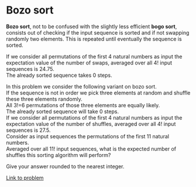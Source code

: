 # Bozo sort

<p>
<b>Bozo sort</b>, not to be confused with the slightly less efficient <b>bogo sort</b>, consists out of checking if the input sequence is sorted and if not swapping randomly two elements. This is repeated until eventually the sequence is sorted.
</p>
<p>
If we consider all permutations of the first 4 natural numbers as input the expectation value of the number of swaps, averaged over all 4! input sequences is 24.75.<br />
The already sorted sequence takes 0 steps. 
</p>
<p>
In this problem we consider the following variant on bozo sort.<br />
If the sequence is not in order we pick three elements at random and shuffle these three elements randomly.<br />
All 3!=6 permutations of those three elements are equally likely. <br />
The already sorted sequence will take 0 steps.<br />
If we consider all permutations of the first 4 natural numbers as input the expectation value of the number of shuffles, averaged over all 4! input sequences is 27.5. <br />
Consider as input sequences the permutations of the first 11 natural numbers.<br />
Averaged over all 11! input sequences, what is the expected number of shuffles this sorting algorithm will perform?
</p>
<p>
Give your answer rounded to the nearest integer.
</p>

[Link to problem](https://projecteuler.net/problem=367)
